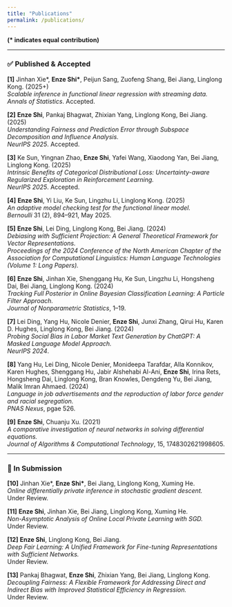 ```yaml
---
title: "Publications"
permalink: /publications/
---
```


**(\* indicates equal contribution)**  

---

### ✅ Published & Accepted  

**[1]** Jinhan Xie\*, **Enze Shi\***, Peijun Sang, Zuofeng Shang, Bei Jiang, Linglong Kong. (2025+)  
*Scalable inference in functional linear regression with streaming data.*  
*Annals of Statistics*. Accepted.  

**[2]** **Enze Shi**, Pankaj Bhagwat, Zhixian Yang, Linglong Kong, Bei Jiang. (2025)  
*Understanding Fairness and Prediction Error through Subspace Decomposition and Influence Analysis.*  
*NeurIPS 2025*. Accepted.  

**[3]** Ke Sun, Yingnan Zhao, **Enze Shi**, Yafei Wang, Xiaodong Yan, Bei Jiang, Linglong Kong. (2025)  
*Intrinsic Benefits of Categorical Distributional Loss: Uncertainty-aware Regularized Exploration in Reinforcement Learning.*  
*NeurIPS 2025*. Accepted.  

**[4]** **Enze Shi**, Yi Liu, Ke Sun, Lingzhu Li, Linglong Kong. (2025)  
*An adaptive model checking test for the functional linear model.*  
*Bernoulli* 31 (2), 894–921, May 2025.  

**[5]** **Enze Shi**, Lei Ding, Linglong Kong, Bei Jiang. (2024)  
*Debiasing with Sufficient Projection: A General Theoretical Framework for Vector Representations.*  
*Proceedings of the 2024 Conference of the North American Chapter of the Association for Computational Linguistics: Human Language Technologies (Volume 1: Long Papers).*  

**[6]** **Enze Shi**, Jinhan Xie, Shenggang Hu, Ke Sun, Lingzhu Li, Hongsheng Dai, Bei Jiang, Linglong Kong. (2024)  
*Tracking Full Posterior in Online Bayesian Classification Learning: A Particle Filter Approach.*  
*Journal of Nonparametric Statistics*, 1–19.  

**[7]** Lei Ding, Yang Hu, Nicole Denier, **Enze Shi**, Junxi Zhang, Qirui Hu, Karen D. Hughes, Linglong Kong, Bei Jiang. (2024)  
*Probing Social Bias in Labor Market Text Generation by ChatGPT: A Masked Language Model Approach.*  
*NeurIPS 2024*.  

**[8]** Yang Hu, Lei Ding, Nicole Denier, Monideepa Tarafdar, Alla Konnikov, Karen Hughes, Shenggang Hu, Jabir Alshehabi Al-Ani, **Enze Shi**, Irina Rets, Hongsheng Dai, Linglong Kong, Bran Knowles, Dengdeng Yu, Bei Jiang, Malik Imran Ahmaed. (2024)  
*Language in job advertisements and the reproduction of labor force gender and racial segregation.*  
*PNAS Nexus*, pgae 526.  

**[9]** **Enze Shi**, Chuanju Xu. (2021)  
*A comparative investigation of neural networks in solving differential equations.*  
*Journal of Algorithms & Computational Technology*, 15, 1748302621998605.  

---

### 📝 In Submission  

**[10]** Jinhan Xie\*, **Enze Shi\***, Bei Jiang, Linglong Kong, Xuming He.  
*Online differentially private inference in stochastic gradient descent.*  
Under Review.  

**[11]** **Enze Shi**, Jinhan Xie, Bei Jiang, Linglong Kong, Xuming He.  
*Non-Asymptotic Analysis of Online Local Private Learning with SGD.*  
Under Review.  

**[12]** **Enze Shi**, Linglong Kong, Bei Jiang.  
*Deep Fair Learning: A Unified Framework for Fine-tuning Representations with Sufficient Networks.*  
Under Review.  

**[13]** Pankaj Bhagwat, **Enze Shi**, Zhixian Yang, Bei Jiang, Linglong Kong.  
*Decoupling Fairness: A Flexible Framework for Addressing Direct and Indirect Bias with Improved Statistical Efficiency in Regression.*  
Under Review.  
